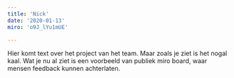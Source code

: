 ```yaml
---
title: 'Nick'
date: '2020-01-13'
miro: 'o9J_lYu1mUE'

---
```


Hier komt text over het project van het team. Maar zoals je ziet is het nogal kaal. Wat je nu al ziet is een voorbeeld van publiek miro board, waar mensen feedback kunnen achterlaten.

